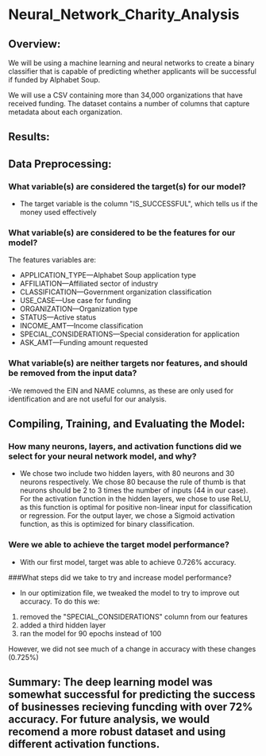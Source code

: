 # Neural_Network_Charity_Analysis

## Overview: 
We will be using a machine learning and neural networks to create a binary classifier that is capable of predicting whether applicants will be successful if funded by Alphabet Soup.

We will use a CSV containing more than 34,000 organizations that have received funding. The dataset contains a number of columns that capture metadata about each organization.

## Results: 
## Data Preprocessing:

### What variable(s) are considered the target(s) for our model?
 - The target variable is the column "IS_SUCCESSFUL", which tells us if the money used effectively
 
### What variable(s) are considered to be the features for our model?
The features variables are: 
- APPLICATION_TYPE—Alphabet Soup application type
- AFFILIATION—Affiliated sector of industry
- CLASSIFICATION—Government organization classification
- USE_CASE—Use case for funding
- ORGANIZATION—Organization type
- STATUS—Active status
- INCOME_AMT—Income classification
- SPECIAL_CONSIDERATIONS—Special consideration for application
- ASK_AMT—Funding amount requested

### What variable(s) are neither targets nor features, and should be removed from the input data?
-We removed the EIN and NAME columns, as these are only used for identification and are not useful for our analysis.

## Compiling, Training, and Evaluating the Model:

### How many neurons, layers, and activation functions did we select for your neural network model, and why?
- We chose two include two hidden layers, with 80 neurons and 30 neurons respectively. We chose 80 because the rule of thumb is that neurons should be 2 to 3 times the number of inputs (44 in our case). For the activation function in the hidden layers, we chose to use ReLU, as this function is optimal for positive non-linear input for classification or regression. For the output layer, we chose a Sigmoid activation function, as this is optimized for binary classification.

### Were we able to achieve the target model performance?
- With our first model, target was able to achieve  0.726% accuracy. 

###What steps did we take to try and increase model performance?
- In our optimization file, we tweaked the model to try to improve out accuracy. To do this we:
1) removed the "SPECIAL_CONSIDERATIONS" column from our features
2) added a third hidden layer
3) ran the model for 90 epochs instead of 100

However, we did not see much of a change in accuracy with these changes (0.725%)

## Summary: The deep learning model was somewhat successful for predicting the success of businesses recieving funcding with over 72% accuracy. For future analysis, we would recomend a more robust dataset and using different activation functions.
